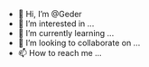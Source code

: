 - 👋 Hi, I’m @Geder
- 👀 I’m interested in ...
- 🌱 I’m currently learning ...
- 💞️ I’m looking to collaborate on ...
- 📫 How to reach me ...

<!---
Gederlo/Gederlo is a ✨ special ✨ repository because its `README.md` (this file) appears on your GitHub profile.
You can click the Preview link to take a look at your changes.
--->

